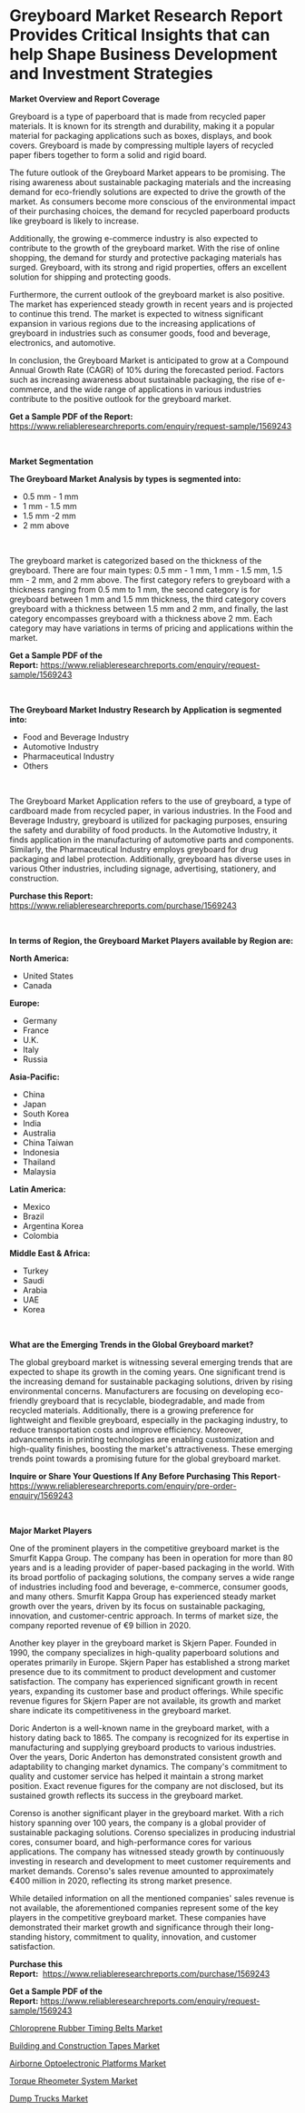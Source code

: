 <p><h1>Greyboard Market Research Report Provides Critical Insights that can help Shape Business Development and Investment Strategies</h1></p><p><strong>Market Overview and Report Coverage</strong></p>
<p><p>Greyboard is a type of paperboard that is made from recycled paper materials. It is known for its strength and durability, making it a popular material for packaging applications such as boxes, displays, and book covers. Greyboard is made by compressing multiple layers of recycled paper fibers together to form a solid and rigid board.</p><p>The future outlook of the Greyboard Market appears to be promising. The rising awareness about sustainable packaging materials and the increasing demand for eco-friendly solutions are expected to drive the growth of the market. As consumers become more conscious of the environmental impact of their purchasing choices, the demand for recycled paperboard products like greyboard is likely to increase.</p><p>Additionally, the growing e-commerce industry is also expected to contribute to the growth of the greyboard market. With the rise of online shopping, the demand for sturdy and protective packaging materials has surged. Greyboard, with its strong and rigid properties, offers an excellent solution for shipping and protecting goods.</p><p>Furthermore, the current outlook of the greyboard market is also positive. The market has experienced steady growth in recent years and is projected to continue this trend. The market is expected to witness significant expansion in various regions due to the increasing applications of greyboard in industries such as consumer goods, food and beverage, electronics, and automotive.</p><p>In conclusion, the Greyboard Market is anticipated to grow at a Compound Annual Growth Rate (CAGR) of 10% during the forecasted period. Factors such as increasing awareness about sustainable packaging, the rise of e-commerce, and the wide range of applications in various industries contribute to the positive outlook for the greyboard market.</p></p>
<p><strong>Get a Sample PDF of the Report:</strong> <a href="https://www.reliableresearchreports.com/enquiry/request-sample/1569243">https://www.reliableresearchreports.com/enquiry/request-sample/1569243</a></p>
<p>&nbsp;</p>
<p><strong>Market Segmentation</strong></p>
<p><strong>The Greyboard Market Analysis by types is segmented into:</strong></p>
<p><ul><li>0.5 mm - 1 mm</li><li>1 mm - 1.5 mm</li><li>1.5 mm -2 mm</li><li>2 mm above</li></ul></p>
<p>&nbsp;</p>
<p><p>The greyboard market is categorized based on the thickness of the greyboard. There are four main types: 0.5 mm - 1 mm, 1 mm - 1.5 mm, 1.5 mm - 2 mm, and 2 mm above. The first category refers to greyboard with a thickness ranging from 0.5 mm to 1 mm, the second category is for greyboard between 1 mm and 1.5 mm thickness, the third category covers greyboard with a thickness between 1.5 mm and 2 mm, and finally, the last category encompasses greyboard with a thickness above 2 mm. Each category may have variations in terms of pricing and applications within the market.</p></p>
<p><strong>Get a Sample PDF of the Report:</strong>&nbsp;<a href="https://www.reliableresearchreports.com/enquiry/request-sample/1569243">https://www.reliableresearchreports.com/enquiry/request-sample/1569243</a></p>
<p>&nbsp;</p>
<p><strong>The Greyboard Market Industry Research by Application is segmented into:</strong></p>
<p><ul><li>Food and Beverage Industry</li><li>Automotive Industry</li><li>Pharmaceutical Industry</li><li>Others</li></ul></p>
<p>&nbsp;</p>
<p><p>The Greyboard Market Application refers to the use of greyboard, a type of cardboard made from recycled paper, in various industries. In the Food and Beverage Industry, greyboard is utilized for packaging purposes, ensuring the safety and durability of food products. In the Automotive Industry, it finds application in the manufacturing of automotive parts and components. Similarly, the Pharmaceutical Industry employs greyboard for drug packaging and label protection. Additionally, greyboard has diverse uses in various Other industries, including signage, advertising, stationery, and construction.</p></p>
<p><strong>Purchase this Report:</strong>&nbsp; <a href="https://www.reliableresearchreports.com/purchase/1569243">https://www.reliableresearchreports.com/purchase/1569243</a></p>
<p>&nbsp;</p>
<p><strong>In terms of Region, the Greyboard Market Players available by Region are:</strong></p>
<p>
    <p> <strong> North America: </strong>
        <ul>
            <li>United States</li>
            <li>Canada</li>
        </ul>
        </p> 
    <p> <strong> Europe: </strong>
        <ul>
            <li>Germany</li>
            <li>France</li>
            <li>U.K.</li>
            <li>Italy</li>
            <li>Russia</li>
        </ul>
        </p> 
    <p> <strong> Asia-Pacific: </strong>
        <ul>
            <li>China</li>
            <li>Japan</li>
            <li>South Korea</li>
            <li>India</li>
            <li>Australia</li>
            <li>China Taiwan</li>
            <li>Indonesia</li>
            <li>Thailand</li>
            <li>Malaysia</li>
        </ul>
        </p> 
    <p> <strong> Latin America: </strong>
        <ul>
            <li>Mexico</li>
            <li>Brazil</li>
            <li>Argentina Korea</li>
            <li>Colombia</li>
        </ul>
        </p> 
    <p> <strong> Middle East & Africa: </strong>
        <ul>
            <li>Turkey</li>
            <li>Saudi</li>
            <li>Arabia</li>
            <li>UAE</li>
            <li>Korea</li>
        </ul>
    </p>
    </p>
<p>&nbsp;</p>
<p><strong>What are the Emerging Trends in the Global Greyboard market?</strong></p>
<p><p>The global greyboard market is witnessing several emerging trends that are expected to shape its growth in the coming years. One significant trend is the increasing demand for sustainable packaging solutions, driven by rising environmental concerns. Manufacturers are focusing on developing eco-friendly greyboard that is recyclable, biodegradable, and made from recycled materials. Additionally, there is a growing preference for lightweight and flexible greyboard, especially in the packaging industry, to reduce transportation costs and improve efficiency. Moreover, advancements in printing technologies are enabling customization and high-quality finishes, boosting the market's attractiveness. These emerging trends point towards a promising future for the global greyboard market.</p></p>
<p><strong>Inquire or Share Your Questions If Any Before Purchasing This Report</strong>- <a href="https://www.reliableresearchreports.com/enquiry/pre-order-enquiry/1569243">https://www.reliableresearchreports.com/enquiry/pre-order-enquiry/1569243</a></p>
<p>&nbsp;</p>
<p><strong>Major Market Players</strong></p>
<p><p>One of the prominent players in the competitive greyboard market is the Smurfit Kappa Group. The company has been in operation for more than 80 years and is a leading provider of paper-based packaging in the world. With its broad portfolio of packaging solutions, the company serves a wide range of industries including food and beverage, e-commerce, consumer goods, and many others. Smurfit Kappa Group has experienced steady market growth over the years, driven by its focus on sustainable packaging, innovation, and customer-centric approach. In terms of market size, the company reported revenue of €9 billion in 2020.</p><p>Another key player in the greyboard market is Skjern Paper. Founded in 1990, the company specializes in high-quality paperboard solutions and operates primarily in Europe. Skjern Paper has established a strong market presence due to its commitment to product development and customer satisfaction. The company has experienced significant growth in recent years, expanding its customer base and product offerings. While specific revenue figures for Skjern Paper are not available, its growth and market share indicate its competitiveness in the greyboard market.</p><p>Doric Anderton is a well-known name in the greyboard market, with a history dating back to 1865. The company is recognized for its expertise in manufacturing and supplying greyboard products to various industries. Over the years, Doric Anderton has demonstrated consistent growth and adaptability to changing market dynamics. The company's commitment to quality and customer service has helped it maintain a strong market position. Exact revenue figures for the company are not disclosed, but its sustained growth reflects its success in the greyboard market.</p><p>Corenso is another significant player in the greyboard market. With a rich history spanning over 100 years, the company is a global provider of sustainable packaging solutions. Corenso specializes in producing industrial cores, consumer board, and high-performance cores for various applications. The company has witnessed steady growth by continuously investing in research and development to meet customer requirements and market demands. Corenso's sales revenue amounted to approximately €400 million in 2020, reflecting its strong market presence.</p><p>While detailed information on all the mentioned companies' sales revenue is not available, the aforementioned companies represent some of the key players in the competitive greyboard market. These companies have demonstrated their market growth and significance through their long-standing history, commitment to quality, innovation, and customer satisfaction.</p></p>
<p><strong>Purchase this Report:</strong>&nbsp;&nbsp;<a href="https://www.reliableresearchreports.com/purchase/1569243">https://www.reliableresearchreports.com/purchase/1569243</a></p>
<p></p>
<p><strong>Get a Sample PDF of the Report:</strong>&nbsp;<a href="https://www.reliableresearchreports.com/enquiry/request-sample/1569243">https://www.reliableresearchreports.com/enquiry/request-sample/1569243</a></p>
<p><p><a href="https://www.linkedin.com/pulse/chloroprene-rubber-timing-belts-market-challenges/">Chloroprene Rubber Timing Belts Market</a></p><p><a href="https://medium.com/@lilliandach2023/building-and-construction-tapes-market-size-and-market-trends-complete-industry-overview-2023-to-8d7c587f6b09">Building and Construction Tapes Market</a></p><p><a href="https://www.linkedin.com/pulse/airborne-optoelectronic-platforms-market-insights-players/">Airborne Optoelectronic Platforms Market</a></p><p><a href="https://www.linkedin.com/pulse/torque-rheometer-system-market-insights-players-forecast/">Torque Rheometer System Market</a></p><p><a href="https://medium.com/@magaliortiz1955/dump-trucks-market-size-cagr-trends-2024-2030-cb6b9c74c0ce">Dump Trucks Market</a></p></p>
